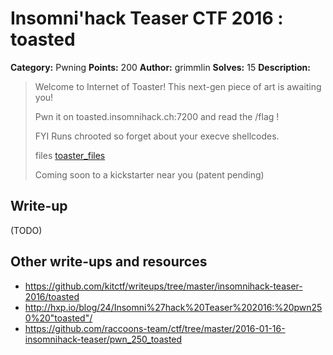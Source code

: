 # Insomni'hack Teaser CTF 2016 : toasted

**Category:** Pwning
**Points:** 200
**Author:** grimmlin
**Solves:** 15
**Description:**

> Welcome to Internet of Toaster! This next-gen piece of art is awaiting you!
> 
> Pwn it on toasted.insomnihack.ch:7200 and read the /flag !
> 
> FYI Runs chrooted so forget about your execve shellcodes.
> 
> files [toaster_files](./toasted_files_8adbbd6d2e2ef0e1781ae302063f018e.tgz)
> 
> Coming soon to a kickstarter near you (patent pending)


## Write-up

(TODO)

## Other write-ups and resources

* <https://github.com/kitctf/writeups/tree/master/insomnihack-teaser-2016/toasted>
* <http://hxp.io/blog/24/Insomni%27hack%20Teaser%202016:%20pwn250%20"toasted"/>
* <https://github.com/raccoons-team/ctf/tree/master/2016-01-16-insomnihack-teaser/pwn_250_toasted>
